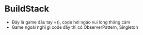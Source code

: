 # BuildStack
- Đây là game đầu tay =)), code hơi ngáo vui lòng thông cảm
- Game ngoài nghĩ gì code đấy thì có ObserverPattern, Singleton
